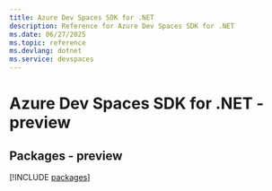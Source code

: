 ```yaml
---
title: Azure Dev Spaces SDK for .NET
description: Reference for Azure Dev Spaces SDK for .NET
ms.date: 06/27/2025
ms.topic: reference
ms.devlang: dotnet
ms.service: devspaces
---
```

# Azure Dev Spaces SDK for .NET - preview
## Packages - preview
[!INCLUDE [packages](dev-spaces-index.md)]